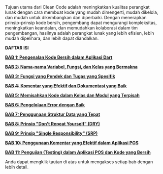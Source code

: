 Tujuan utama dari Clean Code adalah meningkatkan kualitas perangkat lunak dengan cara membuat kode yang mudah dimengerti, mudah dikelola, dan mudah untuk dikembangkan dan diperbaiki. Dengan menerapkan prinsip-prinsip kode bersih, pengembang dapat mengurangi kompleksitas, meningkatkan keandalan, dan memudahkan kolaborasi dalam tim pengembangan, hasilnya adalah perangkat lunak yang lebih efisien, lebih mudah dipelihara, dan lebih dapat diandalkan.

**DAFTAR ISI**

**<a href="/clean_code/BAB1.md">BAB 1: Pengenalan Kode Bersih dalam Aplikasi Dart</a>**

**[BAB 2: Nama-nama Variabel, Fungsi, dan Kelas yang Bermakna](sandbox:/clean_code/BAB2.md)**

**[BAB 3: Fungsi yang Pendek dan Tugas yang Spesifik](sandbox:/clean_code/BAB3.md)**

**[BAB 4: Komentar yang Efektif dan Dokumentasi yang Baik](sandbox:/clean_code/BAB4.md)**

**[BAB 5: Memisahkan Kode dalam Kelas dan Modul yang Terpisah](sandbox:/clean_code/BAB5.md)**

**[BAB 6: Pengelolaan Error dengan Baik](sandbox:/clean_code/BAB6.md)**

**[BAB 7: Penggunaan Struktur Data yang Tepat](sandbox:/clean_code/BAB7.md)**

**[BAB 8: Prinsip "Don't Repeat Yourself" (DRY)](sandbox:/clean_code/BAB8.md)**

**[BAB 9: Prinsip "Single Responsibility" (SRP)](sandbox:/clean_code/BAB9.md)**

**[BAB 10: Penggunaan Komentar yang Efektif dalam Aplikasi POS](sandbox:/clean_code/BAB10.md)**

**[BAB 11: Pengujian (Testing) dalam Aplikasi POS dan Kode yang Bersih](sandbox:/clean_code/BAB11.md)**

Anda dapat mengklik tautan di atas untuk mengakses setiap bab dengan lebih detail.